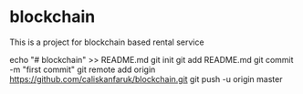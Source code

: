 # blockchain
This is a project for blockchain based rental service

echo "# blockchain" >> README.md
git init
git add README.md
git commit -m "first commit"
git remote add origin https://github.com/caliskanfaruk/blockchain.git
git push -u origin master
